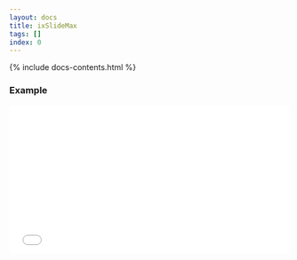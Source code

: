 ```yaml
---
layout: docs
title: ixSlideMax
tags: []
index: 0
---
```


{% include docs-contents.html %}

### Example
<iframe allowfullscreen="true" allowtransparency="true" frameborder="no" height="266" scrolling="no" src="//codepen.io/blaxk/embed/qbyegx/?height=266&amp;theme-id=22040&amp;default-tab=result" style="width: 100%;"></iframe>